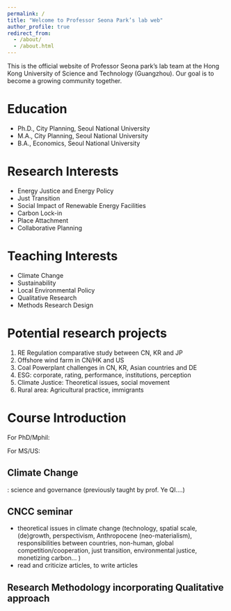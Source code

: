 ```yaml
---
permalink: /
title: "Welcome to Professor Seona Park’s lab web"
author_profile: true
redirect_from: 
  - /about/
  - /about.html
---
```


This is the official website of Professor Seona park’s lab team at the Hong Kong University of Science and Technology (Guangzhou).
Our goal is to become a growing community together.

Education
======
- Ph.D., City Planning, Seoul National University
- M.A., City Planning, Seoul National University
- B.A., Economics, Seoul National University

Research Interests
======
- Energy Justice and Energy Policy
- Just Transition
- Social Impact of Renewable Energy Facilities
- Carbon Lock-in
- Place Attachment
- Collaborative Planning

Teaching Interests
======
- Climate Change
- Sustainability
- Local Environmental Policy
- Qualitative Research 
- Methods Research Design

Potential research projects
======
1. RE Regulation comparative study between CN, KR and JP
2. Offshore wind farm in CN/HK and US
3. Coal Powerplant challenges in CN, KR, Asian countries and DE
4. ESG: corporate, rating, performance, institutions, perception
5. Climate Justice: Theoretical issues, social movement
6. Rural area: Agricultural practice, immigrants

Course Introduction
======
For PhD/Mphil:

For MS/US:

Climate Change
------
: science and governance (previously taught by prof. Ye QI….)

CNCC seminar
------
- theoretical issues in climate change (technology, spatial scale, (de)growth, perspectivism, Anthropocene (neo-materialism), responsibilities between countries, non-human, global competition/cooperation, just transition, environmental justice, monetizing carbon… )
- read and criticize articles, to write articles

Research Methodology incorporating Qualitative approach
------
 





